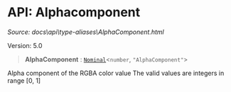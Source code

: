 # API: Alphacomponent

*Source: docs\api\type-aliases\AlphaComponent.html*

Version: 5.0

> **AlphaComponent** : [`Nominal`](Nominal.md)<`number`, `"AlphaComponent"`>

Alpha component of the RGBA color value The valid values are integers in range [0, 1]
